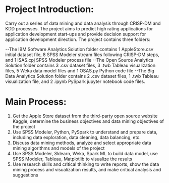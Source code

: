 # Project Introduction:
Carry out a series of data mining and data analysis through CRISP-DM and KDD processes. The project aims to predict high rating applications for application development start-ups and provide decision support for application development direction. The project contains three folders:

--The IBM Software Analytics Solution folder contains 1 AppleStore.csv initial dataset file, 8 SPSS Modeler stream files following CRISP-DM steps, and 1 ISAS.cpj SPSS Modeler process file
--The Open Source Analytics Solution folder contains 3 .csv dataset files, 3 .twb Tableau visualization files, 5 Weka data model files and 1 OSAS.py Python code file 
--The Big Data Analytics Solution folder contains 2 .csv dataset files, 1 .twb Tableau visualization file, and 2 .ipynb PySpark jupyter notebook code files.

# Main Process:
1. Get the Apple Store dataset from the third-party open source website Kaggle, determine the business objectives and data mining objectives of the project
2. Use SPSS Modeler, Python, PySpark to understand and prepare data, including data exploration, data cleaning, data balancing, etc.
3. Discuss data mining methods, analyze and select appropriate data mining algorithms and models of the project
4. Use SPSS Modeler, Sklearn, Weka, Spark ML to build data model, use SPSS Modeler, Tableau, Matplotlib to visualize the results
5. Use research skills and critical thinking to write reports, show the data mining process and visualization results, and make critical analysis and suggestions
